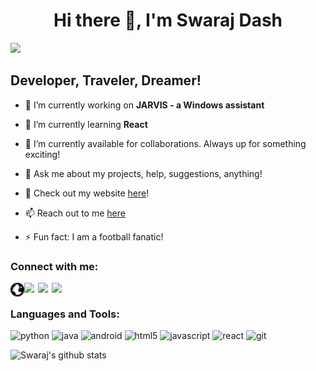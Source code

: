 <h1 align="center">Hi there 👋, I'm Swaraj Dash</h1>

![](https://komarev.com/ghpvc/?username=iamspd2&color=brightgreen)

## Developer, Traveler, Dreamer!
- 🔭 I’m currently working on **JARVIS - a Windows assistant**

- 🌱 I’m currently learning **React** 

- 👯 I’m currently available for collaborations. Always up for something exciting!

- 💬 Ask me about my projects, help, suggestions, anything!

- 📌 Check out my website <a href = "http://iamspd2.github.io/">here</a>!

- 📫 Reach out to me <a href="mailto: swarajdash40@gmail.com">here</a>

- ⚡ Fun fact: I am a football fanatic!

### Connect with me:

[<img align="left" width="22px" src="https://raw.githubusercontent.com/iconic/open-iconic/master/svg/globe.svg" />][website]
[<img align="left" width="22px" src="https://cdn.jsdelivr.net/npm/simple-icons@v3/icons/twitter.svg" />][twitter]
[<img align="left" width="22px" src="https://cdn.jsdelivr.net/npm/simple-icons@v3/icons/linkedin.svg" />][linkedin]
[<img align="left" width="22px" src="https://cdn.jsdelivr.net/npm/simple-icons@v3/icons/instagram.svg" />][instagram]

<br />

### Languages and Tools:

<p align="left">
  <img src="https://devicon.dev/devicon.git/icons/python/python-original.svg" alt="python" width="30" height="30"/>
  <img src="https://devicon.dev/devicon.git/icons/java/java-original-wordmark.svg" alt="java" width="30" height="30"/>
  <img src="https://devicon.dev/devicon.git/icons/android/android-original.svg" alt="android" width="30" height="30"/>
  <img src="https://devicon.dev/devicon.git/icons/html5/html5-original-wordmark.svg" alt="html5" width="30" height="30"/>
  <img src="https://devicon.dev/devicon.git/icons/javascript/javascript-original.svg" alt="javascript" width="30" height="30"/>
  <img src="https://devicon.dev/devicon.git/icons/react/react-original.svg" alt="react" width="30" height="30"/>
  <img src="https://www.vectorlogo.zone/logos/git-scm/git-scm-icon.svg" alt="git" width="30" height="30"/>
</p> 

![Swaraj's github stats](https://github-readme-stats.vercel.app/api?username=iamspd2&show_icons=true&theme=yeblu)

[website]: https://iamspd2.github.io/
[twitter]: https://twitter.com/swalaxh
[instagram]: https://instagram.com/swaraj2
[linkedin]: https://www.linkedin.com/in/theswaraj

